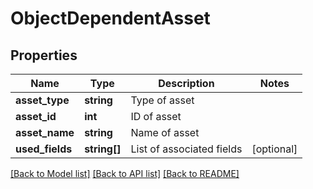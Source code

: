 # ObjectDependentAsset

## Properties

Name | Type | Description | Notes
------------ | ------------- | ------------- | -------------
**asset_type** | **string** | Type of asset |
**asset_id** | **int** | ID of asset |
**asset_name** | **string** | Name of asset |
**used_fields** | **string[]** | List of associated fields | [optional]

[[Back to Model list]](../../README.md#models) [[Back to API list]](../../README.md#endpoints) [[Back to README]](../../README.md)
